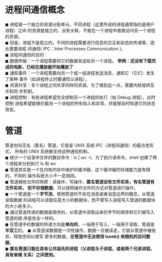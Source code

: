 # 进程间通信概念
◼ 进程是一个独立的资源分配单元，不同进程（这里所说的进程通常指的是用户进程）之间
的资源是独立的，没有关联，不能在一个进程中直接访问另一个进程的资源。  
◼ 但是，进程不是孤立的，不同的进程需要进行信息的交互和状态的传递等，因此需要进程
间通信( IPC：Inter Processes Communication )。   
◼ 进程间通信的目的：  
◼ 数据传输：一个进程需要将它的数据发送给另一个进程。  **举例：还没有下载完成的电影，已经在播放器开始播放了**  
◼ 通知事件：一个进程需要向另一个或一组进程发送消息，通知它（它们）发生了某种
事件（如进程终止时要通知父进程）。  
◼ 资源共享：多个进程之间共享同样的资源。为了做到这一点，需要内核提供互斥和同
步机制。  
◼ 进程控制：有些进程希望完全控制另一个进程的执行（如 Debug 进程），此时控制
进程希望能够拦截另一个进程的所有陷入和异常，并能够及时知道它的状态改变。  

# 管道
管道也叫无名（匿名）管道，它是是 UNIX 系统 IPC（进程间通信）的最古老形式，
所有的 UNIX 系统都支持这种通信机制。  
◼ 统计一个目录中文件的数目命令：ls | wc –l，为了执行该命令，shell 创建了两
个进程来分别执行 ls 和 wc  
◼ 管道其实是一个在内核内存中维护的缓冲器，这个缓冲器的存储能力是有限的，不同的
操作系统大小不一定相同。    
◼ 管道拥有文件的特质：读操作、写操作，**匿名管道没有文件实体，有名管道有文件实体，
但不存储数据**。可以按照操作文件的方式对管道进行操作。  
◼ 一个管道是一个**字节流**，使用管道时不存在消息或者消息边界的概念，从管道读取数据
的进程可以读取任意大小的数据块，而不管写入进程写入管道的数据块的大小是多少。  
◼ 通过管道传递的数据是顺序的，从管道中读取出来的字节的顺序和它们被写入管道的顺
序是完全一样的。    
◼ 在管道中的数据的传递方向是**单向的**，一端用于写入，一端用于读取，管道是**半双工**的。
◼ 从管道读数据是一次性操作，数据一旦被读走，它就从管道中被抛弃，释放空间以便写
更多的数据，**在管道中无法使用 lseek() 来随机的访问数据**。  
◼ **匿名管道只能在具有公共祖先的进程（父进程与子进程，或者两个兄弟进程，具有亲缘
关系）之间使用。**  
